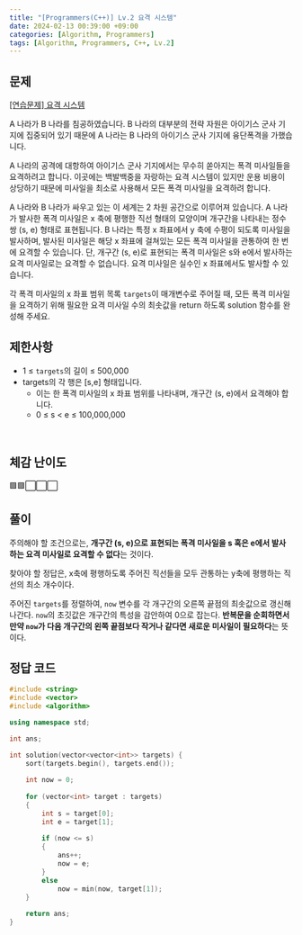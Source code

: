 ```yaml
---
title: "[Programmers(C++)] Lv.2 요격 시스템"
date: 2024-02-13 00:39:00 +09:00
categories: [Algorithm, Programmers]
tags: [Algorithm, Programmers, C++, Lv.2]
---
```

## **문제**
[[연습문제] 요격 시스템](https://school.programmers.co.kr/learn/courses/30/lessons/181188)

A 나라가 B 나라를 침공하였습니다. B 나라의 대부분의 전략 자원은 아이기스 군사 기지에 집중되어 있기 때문에 A 나라는 B 나라의 아이기스 군사 기지에 융단폭격을 가했습니다.

A 나라의 공격에 대항하여 아이기스 군사 기지에서는 무수히 쏟아지는 폭격 미사일들을 요격하려고 합니다. 이곳에는 백발백중을 자랑하는 요격 시스템이 있지만 운용 비용이 상당하기 때문에 미사일을 최소로 사용해서 모든 폭격 미사일을 요격하려 합니다.

A 나라와 B 나라가 싸우고 있는 이 세계는 2 차원 공간으로 이루어져 있습니다. A 나라가 발사한 폭격 미사일은 x 축에 평행한 직선 형태의 모양이며 개구간을 나타내는 정수 쌍 (s, e) 형태로 표현됩니다. B 나라는 특정 x 좌표에서 y 축에 수평이 되도록 미사일을 발사하며, 발사된 미사일은 해당 x 좌표에 걸쳐있는 모든 폭격 미사일을 관통하여 한 번에 요격할 수 있습니다. 단, 개구간 (s, e)로 표현되는 폭격 미사일은 s와 e에서 발사하는 요격 미사일로는 요격할 수 없습니다. 요격 미사일은 실수인 x 좌표에서도 발사할 수 있습니다.

각 폭격 미사일의 x 좌표 범위 목록 `targets`이 매개변수로 주어질 때, 모든 폭격 미사일을 요격하기 위해 필요한 요격 미사일 수의 최솟값을 return 하도록 solution 함수를 완성해 주세요.
<br>

## **제한사항**
- 1 ≤ `targets`의 길이 ≤ 500,000
- targets의 각 행은 [s,e] 형태입니다.
    - 이는 한 폭격 미사일의 x 좌표 범위를 나타내며, 개구간 (s, e)에서 요격해야 합니다.
    - 0 ≤ s < e ≤ 100,000,000
<br>

## **체감 난이도**
🟩🟩⬜⬜⬜
<br>

## **풀이**
주의해야 할 조건으로는, **개구간 (s, e)으로 표현되는 폭격 미사일을 s 혹은 e에서 발사하는 요격 미사일로 요격할 수 없다**는 것이다.

찾아야 할 정답은, x축에 평행하도록 주어진 직선들을 모두 관통하는 y축에 평행하는 직선의 최소 개수이다.

주어진 `targets`를 정렬하여, `now` 변수를 각 개구간의 오른쪽 끝점의 최솟값으로 갱신해 나간다. `now`의 초깃값은 개구간의 특성을 감안하여 0으로 잡는다. **반복문을 순회하면서 만약 `now`가 다음 개구간의 왼쪽 끝점보다 작거나 같다면 새로운 미사일이 필요하다**는 뜻이다.
<br>

## **정답 코드**
```c++
#include <string>
#include <vector>
#include <algorithm>

using namespace std;

int ans;

int solution(vector<vector<int>> targets) {
    sort(targets.begin(), targets.end());
    
    int now = 0;
    
    for (vector<int> target : targets)
    {
        int s = target[0];
        int e = target[1];
        
        if (now <= s)
        {
            ans++;
            now = e;
        }
        else
            now = min(now, target[1]);
    }
    
    return ans;
}
```